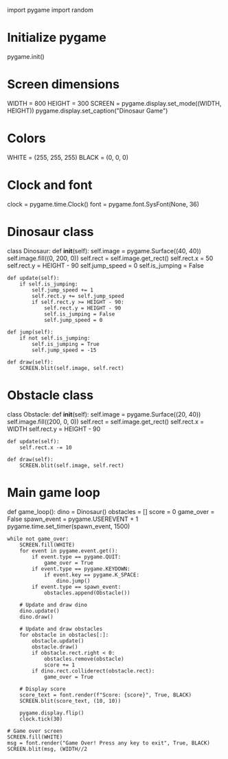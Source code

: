 import pygame
import random

# Initialize pygame
pygame.init()

# Screen dimensions
WIDTH = 800
HEIGHT = 300
SCREEN = pygame.display.set_mode((WIDTH, HEIGHT))
pygame.display.set_caption("Dinosaur Game")

# Colors
WHITE = (255, 255, 255)
BLACK = (0, 0, 0)

# Clock and font
clock = pygame.time.Clock()
font = pygame.font.SysFont(None, 36)

# Dinosaur class
class Dinosaur:
    def __init__(self):
        self.image = pygame.Surface((40, 40))
        self.image.fill((0, 200, 0))
        self.rect = self.image.get_rect()
        self.rect.x = 50
        self.rect.y = HEIGHT - 90
        self.jump_speed = 0
        self.is_jumping = False

    def update(self):
        if self.is_jumping:
            self.jump_speed += 1
            self.rect.y += self.jump_speed
            if self.rect.y >= HEIGHT - 90:
                self.rect.y = HEIGHT - 90
                self.is_jumping = False
                self.jump_speed = 0

    def jump(self):
        if not self.is_jumping:
            self.is_jumping = True
            self.jump_speed = -15

    def draw(self):
        SCREEN.blit(self.image, self.rect)

# Obstacle class
class Obstacle:
    def __init__(self):
        self.image = pygame.Surface((20, 40))
        self.image.fill((200, 0, 0))
        self.rect = self.image.get_rect()
        self.rect.x = WIDTH
        self.rect.y = HEIGHT - 90

    def update(self):
        self.rect.x -= 10

    def draw(self):
        SCREEN.blit(self.image, self.rect)

# Main game loop
def game_loop():
    dino = Dinosaur()
    obstacles = []
    score = 0
    game_over = False
    spawn_event = pygame.USEREVENT + 1
    pygame.time.set_timer(spawn_event, 1500)

    while not game_over:
        SCREEN.fill(WHITE)
        for event in pygame.event.get():
            if event.type == pygame.QUIT:
                game_over = True
            if event.type == pygame.KEYDOWN:
                if event.key == pygame.K_SPACE:
                    dino.jump()
            if event.type == spawn_event:
                obstacles.append(Obstacle())

        # Update and draw dino
        dino.update()
        dino.draw()

        # Update and draw obstacles
        for obstacle in obstacles[:]:
            obstacle.update()
            obstacle.draw()
            if obstacle.rect.right < 0:
                obstacles.remove(obstacle)
                score += 1
            if dino.rect.colliderect(obstacle.rect):
                game_over = True

        # Display score
        score_text = font.render(f"Score: {score}", True, BLACK)
        SCREEN.blit(score_text, (10, 10))

        pygame.display.flip()
        clock.tick(30)

    # Game over screen
    SCREEN.fill(WHITE)
    msg = font.render("Game Over! Press any key to exit", True, BLACK)
    SCREEN.blit(msg, (WIDTH//2

